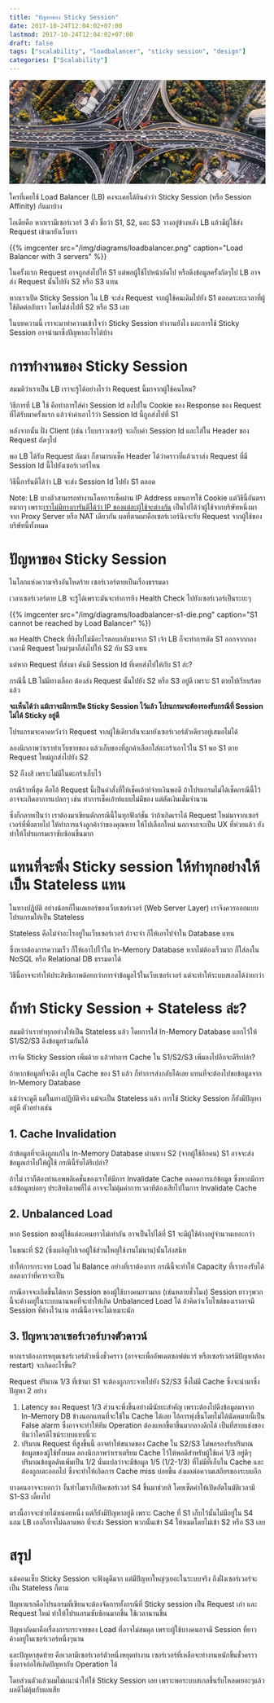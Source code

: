 ```yaml
---
title: "ปัญหาของ Sticky Session"
date: 2017-10-24T12:04:02+07:00
lastmod: 2017-10-24T12:04:02+07:00
draft: false
tags: ["scalability", "loadbalancer", "sticky session", "design"]
categories: ["Scalability"]
---
```




![Photo by Denys Nevozhai, from Unsplash.com](/img/covers/traffic-01.jpg)

ใครที่เคยใช้ Load Balancer (LB) คงจะเคยได้ยินคำว่า Sticky Session (หรือ Session Affinity) กันมาบ้าง

ไอเดียคือ หากเรามีเซอร์เวอร์ 3 ตัว ชื่อว่า S1, S2, และ S3 วางอยู่ข้างหลัง LB  แล้วมีผู้ใช้ส่ง Request เข้ามายังเว็บเรา

{{% imgcenter src="/img/diagrams/loadbalancer.png" caption="Load Balancer with 3 servers" %}}

ในครั้งแรก Request อาจถูกส่งไปให้ S1 แต่พอผู้ใช้ไปหน้าถัดไป หรือดึงข้อมูลครั้งถัดๆไป LB อาจส่ง Request นั้นไปยัง S2 หรือ S3 แทน

หากเราเปิด Sticky Session ใน LB จะส่ง Request จากผู้ใช้คนเดิมไปยัง S1 ตลอดระยะเวลาที่ผู้ใช้ติดต่อกับเรา โดยไม่ส่งไปที่ S2 หรือ S3 เลย

ในบทความนี้ เราจะมาทำความเข้าใจว่า Sticky Session ทำงานยังไง และการใช้ Sticky Session อาจนำมาซึ่งปัญหาอะไรได้บ้าง

<!--more-->

# การทำงานของ Sticky Session

สมมติว่าเราเป็น LB เราจะรู้ได้อย่างไรว่า Request นี้มาจากผู้ใช้คนไหน?

วิธีการที่ LB ใช้ คือทำการใส่ค่า Session Id ลงไปใน Cookie ของ Response ของ Request ที่ได้รับมาครั้งแรก แล้วจำค่าเอาไว้ว่า Session Id นี้ถูกส่งไปที่ S1

หลังจากนั้น ฝั่ง Client (เช่น เว็บบราวเซอร์) จะเก็บค่า Session Id และใส่ใน Header ของ Request ถัดๆไป

พอ LB ได้รับ Request ถัดมา ก็สามารถเช็ค Header ได้ว่าคราวที่แล้วเราส่ง Request ที่มี Session Id นี้ไปยังเซอร์เวอร์ไหน

วิธีนี้การันตีได้ว่า LB จะส่ง Session Id ไปยัง S1 ตลอด

Note: LB บางตัวสามารถทำงานโดยการเช็คผ่าน IP Address แทนการใช้ Cookie  แต่วิธีนี้อันตรายมากๆ เพราะ[เราไม่มีทางการันตีได้ว่า IP ของแต่ละผู้ใช้จะต่างกัน](http://www.chaosincomputing.com/2012/05/sticky-sessions-are-evil/) เป็นไปได้ว่าผู้ใช้จากบริษัทหนึ่งมาจาก Proxy Server หรือ NAT เดียวกัน ผลที่ตามมาคือเซอร์เวอร์นึงจะรับ Request จากผู้ใช้ของบริษัทนี้ทั้งหมด


# ปัญหาของ Sticky Session

ในโลกแห่งความจริงอันโหดร้าย เซอร์เวอร์ตายเป็นเรื่องธรรมดา

เวลาเซอร์เวอร์ตาย LB จะรู้ได้เพราะมันจะทำการยิง Health Check ไปยังเซอร์เวอร์เป็นระยะๆ

{{% imgcenter src="/img/diagrams/loadbalancer-s1-die.png" caption="S1 cannot be reached by Load Balancer" %}}

พอ Health Check ที่ยิงไปไม่มีอะไรตอบกลับมาจาก S1  เจ้า LB ก็จะทำการตัด S1 ออกจากกอง เวลามี Request ใหม่ๆมาก็ส่งไปให้ S2 กับ S3 แทน

แต่หาก Request ที่ส่งมา ดันมี Session Id ที่เคยส่งไปให้กับ S1 ล่ะ?

กรณีนี้ LB ไม่มีทางเลือก ต้องส่ง Request นั้นไปยัง S2 หรือ S3 อยู่ดี เพราะ S1 ตายไปเรียบร้อยแล้ว

**จะเห็นได้ว่า แม้เราจะมีการเปิด Sticky Session ไว้แล้ว โปรแกรมจะต้องรองรับกรณีที่ Session ไม่ได้ Sticky อยู่ดี**

โปรแกรมจะคาดหวังว่า Request จากผู้ใช้เดียวกันจะมายังเซอร์เวอร์ตัวเดียวอยู่เสมอไม่ได้

ลองนึกภาพว่าเราทำเว็บขายของ แล้วเก็บของที่ลูกค้าเลือกใส่ตะกร้าเอาไว้ใน S1  พอ S1 ตาย Request ใหม่ถูกส่งไปยัง  S2

S2 ก็งงสิ เพราะไม่มีในตะกร้าเก็บไว้

กรณีร้ายที่สุด คือไอ้ Request นี้เป็นคำสั่งที่ให้เช็คเอ้าท์จ่ายเงินพอดี ถ้าโปรแกรมไม่ได้เช็คกรณีนี้ไว้ อาจจะเกิดอาการแปลกๆ เช่น ทำการเช็คเอ้าท์แบบไม่มีของ แต่ตัดเงินเต็มจำนวน

ซึ่งก็กลายเป็นว่า เราต้องมาเขียนดักกรณีนี้ในทุกฟังก์ชั่น ว่าถ้าเกิดเราได้ Request ใหม่มาจากเซอร์เวอร์ที่พึ่งตายไป ให้ทำการแจ้งลูกค้าว่าของคุณหาย ให้ไปเลือกใหม่ นอกจากจะเป็น UX ที่ห่วยแล้ว ยังทำให้โปรแกรมเราซับซ้อนขึ้นมาก

# แทนที่จะพึ่ง Sticky session ให้ทำทุกอย่างให้เป็น Stateless แทน

ในทางปฏิบัติ อย่างน้อยก็ในเลเยอร์ของเว็บเซอร์เวอร์ (Web Server Layer) เราจึงควรออกแบบโปรแกรมให้เป็น Stateless

Stateless คือไม่จำอะไรอยู่ในเว็บเซอร์เวอร์ ถ้าจะจำ ก็ให้เอาไปจำใน Database แทน

ซึ่งหากต้องการความเร็ว ก็ให้เอาไปไว้ใน In-Memory Database  หากไม่ต้องเร็วมาก ก็ใส่ลงใน NoSQL หรือ Relational DB ธรรมดาได้

วิธีนี้อาจจะทำให้ประสิทธิภาพด้อยกว่าการจำข้อมูลไว้ในเว็บเซอร์เวอร์ แต่จะทำให้ระบบสเกลได้ง่ายกว่า


# ถ้าทำ Sticky Session + Stateless ล่ะ?

สมมติว่าเราทำทุกอย่างให้เป็น Stateless แล้ว โดยการใส่ In-Memory Database แยกไว้ให้ S1/S2/S3 ดึงข้อมูลร่วมกันได้

เราจัด Sticky Session เพิ่มด้วย แล้วทำการ Cache ใน S1/S2/S3 เพิ่มลงไปอีกจะดีรึเปล่า?

ถ้าหากข้อมูลที่จะดึง อยู่ใน Cache ของ S1 แล้ว ก็ทำการส่งกลับได้เลย แทนที่จะต้องไปขอข้อมูลจาก In-Memory Database

แม้ว่าจะดูดี แต่ในทางปฏิบัติจริง แม้จะเป็น Stateless แล้ว การใช้ Sticky Session ก็ยังมีปัญหาอยู่ดี ตัวอย่างเช่น

## 1. Cache Invalidation
ถ้าข้อมูลที่จะดึงถูกแก้ใน In-Memory Database ผ่านทาง S2 (จากผู้ใช้อีกคน)  S1 อาจจะส่งข้อมูลเก่าไปให้ผู้ใช้ กรณีนี้รับได้รึเปล่า?

ถ้าไม่ เราก็ต้องทำแอพพลิเคชั่นของเราให้มีการ Invalidate Cache ตลอดการแก้ข้อมูล ซึ่งหากมีการแก้ข้อมูลบ่อยๆ ประสิทธิภาพที่ได้ อาจจะไม่คุ้มค่าการเวลาทีต้องเสียไปในการ Invalidate Cache

## 2. Unbalanced Load
หาก Session ของผู้ใช้แต่ละคนยาวไม่เท่ากัน อาจเป็นไปได้ที่ S1 จะมีผู้ใช้ค้างอยู่จำนวนเยอะกว่า  

ในขณะที่ S2 (ซึ่งเผอิญไปเจอผู้ใช้ส่วนใหญ่ใช้งานไม่นาน)นั้นโล่งสนิท  

ทำให้การกระจาย Load ไม่ Balance อย่างที่เราต้องการ กรณีนี้จะทำให้ Capacity ที่เรารองรับได้ลดลงกว่าที่ควรจะเป็น

กรณีอาจจะเกิดขึ้นได้หาก Session ของผู้ใช้บางคนยาวมาก (เช่นหลายชั่วโมง) Session ยาวๆพวกนี้จะค้างอยู่ในระบบนานพอที่จะทำให้เกิด Unbalanced Load ได้ ถ้าคิดว่าเว็บไซต์ของเราอาจมี Session ที่ค้างไว้นาน กรณีนี้อาจจะไม่เหมาะนัก

## 3. ปัญหาเวลาเซอร์เวอร์บางตัวดาวน์

หากเราต้องการหยุดเซอร์เวอร์ตัวหนึ่งชั่วคราว (อาจจะเพื่ออัพเดตซอฟต์แวร์ หรือเซอร์เวอร์มีปัญหาต้อง restart) จะเกิดอะไรขึ้น?

Request ปริมาณ 1/3 ที่เข้ามา S1 จะต้องถูกกระจายไปยัง S2/S3 ซึ่งไม่มี Cache  ซึ่งจะนำมาซึ่งปัญหา 2 อย่าง

1. Latency ของ Request 1/3 ส่วนจะพึ่งขึ้นอย่างมีนัยยะสำคัญ เพราะต้องไปดึงข้อมูลมาจาก In-Memory DB ข้างนอกแทนที่จะใช้ใน Cache ได้เลย ไอ้การพุ่งขึ้นโดยไม่ได้นัดหมายนี้เป็น False alarm ซึ่งอาจจะทำให้ทีม Operation ต้องแหกขี้ตาขึ้นมากลางดึกได้ เป็นที่สาบแช่งของทีมว่าใครดีไซน์ระบบแบบนี้วะ
1. ปริมาณ Request ที่สูงขึ้นนี้ อาจทำให้ขนาดของ Cache ใน S2/S3 ไม่พอรองรับปริมาณข้อมูลของผู้ใช้ทั้งหมด ลองนึกภาพว่าเราเตรียม Cache ไว้ให้พอดีสำหรับผู้ใช้แค่ 1/3 อยู่ดีๆ ปริมาณข้อมูลดันเพิ่มเป็น 1/2 นั่นแปลว่าจะมีข้อมูล 1/5 (1/2-1/3) ที่ไม่มีที่เก็บใน Cache และต้องถูกเตะออกไป ซึ่งจะทำให้เกิดการ Cache miss บ่อยขึ้น ส่งผลต่อความเสถียรของระบบอีก

บางคนอาจจะบอกว่า งั้นทำไมเราก็เปิดเซอร์เวอร์ S4 ขึ้นมาช่วยสิ โดยเซ็ตค่าให้เปิดอัตโนมัติเวลามี S1-S3 เดี้ยงไป

ตรงนี้อาจจะช่วยได้หน่อยหนึ่ง แต่ก็ยังมีปัญหาอยู่ดี เพราะ Cache ที่ S1 เก็บไว้นั้นไม่มีอยู่ใน S4  แถม LB เองก็อาจไม่ฉลาดพอ ที่จะส่ง Session พวกนั้นเข้า S4 ให้หมดโดยไม่เข้า S2 หรือ S3 เลย

# สรุป
แม้คอนเซ็บ Sticky Session จะฟังดูดีมาก แต่มีปัญหาใหญ่ๆเยอะในระบบจริง ถึงฝั่งเซอร์เวอร์จะเป็น Stateless ก็ตาม

ปัญหาแรกคือโปรแกรมที่เขียนจะต้องจัดการทั้งกรณีที่ Sticky session เป็น Request เก่า และ  Request ใหม่ ทำให้โปรแกรมซับซ้อนมากขึ้น ใช้เวลานานขึ้น

ปัญหาถัดมาคือเรื่องการกระจายของ Load ที่อาจไม่สมดุล เพราะผู้ใช้บางคนอาจมี Session ที่ยาวค้างอยู่ในเซอร์เวอร์หนึ่งๆนาน

และปัญหาสุดท้าย คือเวลามีเซอร์เวอร์ตัวหนึ่งหยุดทำงาน เซอร์เวอร์ที่เหลือจะทำงานหนักขึ้นชั่วคราว ซึ่งอาจก่อให้เกิดปัญหากับ Operation ได้

โดยส่วนตัวแล้วผมไม่แนะนำให้ใช้ Sticky Session เลย เพราะพอระบบสเกลขึ้นรับโหลดเยอะๆแล้วผลดีไม่คุ้มกับผลเสีย
